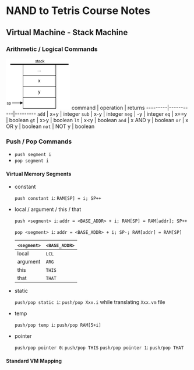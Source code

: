 # NAND to Tetris Course Notes
## Virtual Machine - Stack Machine
### Arithmetic / Logical Commands
![image](diagrams/drawio-assets/stack-arthimetic-logical-cmds.png)
 command | operation | returns
---------|-----------|---------
 `add`    | x+y       | integer
 `sub`    | x-y       | integer
 `neg`    | -y        | integer
 `eq`     | x==y      | boolean
 `gt`     | x>y       | boolean
 `lt`     | x<y       | boolean
 `and`    | x AND y   | boolean
 `or`     | x OR y    | boolean
 `not`    | NOT y     | boolean

### Push / Pop Commands
- `push segment i`
- `pop segment i`

#### Virtual Memory Segments
- constant

  `push constant i`: `RAM[SP] = i; SP++`

- local / argument / this / that

  `push <segment> i`: `addr = <BASE_ADDR> + i; RAM[SP] = RAM[addr]; SP++`

  `pop <segment> i`: `addr = <BASE_ADDR> + i; SP-; RAM[addr] = RAM[SP]`

  `<segment>` | `<BASE_ADDR>`
  ------------|---------------
   local      | `LCL`
   argument   | `ARG`
   this       | `THIS`
   that       | `THAT`

- static
  
  `push/pop static i`: `push/pop Xxx.i` while translating `Xxx.vm` file

- temp
  
  `push/pop temp i`: `push/pop RAM[5+i]`

- pointer
  
  `push/pop pointer 0`: `push/pop THIS`
  `push/pop pointer 1`: `push/pop THAT`

#### Standard VM Mapping
